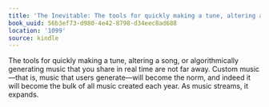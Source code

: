 ```yaml
---
title: 'The Inevitable: The tools for quickly making a tune, altering a song, or alg…'
book_uuid: 56b3ef73-d980-4e42-8798-d34eec8ad688
location: '1099'
source: kindle
---
```


The tools for quickly making a tune, altering a song, or algorithmically generating music that you share in real time are not far away. Custom music—that is, music that users generate—will become the norm, and indeed it will become the bulk of all music created each year. As music streams, it expands.